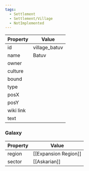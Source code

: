 ```yaml
---
tags:
  - Settlement
  - Settlement/Village
  - NotImplemented
---
```


| Property  | Value         |
| --------- | ------------- |
| id        | village_batuv |
| name      | Batuv         |
| owner     |               |
| culture   |               |
| bound     |               |
| type      |               |
| posX      |               |
| posY      |               |
| wiki link |               |
| text      |               |

### Galaxy
| Property | Value                |
| -------- | -------------------- |
| region   | [[Expansion Region]] |
| sector   | [[Askarian]]         |
